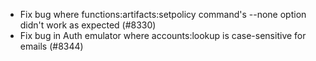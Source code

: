 - Fix bug where functions:artifacts:setpolicy command's --none option didn't work as expected (#8330)
- Fix bug in Auth emulator where accounts:lookup is case-sensitive for emails (#8344)
